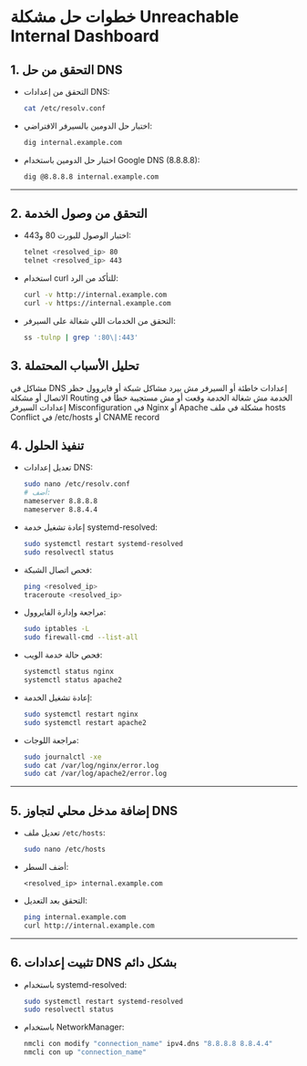 
#  خطوات حل مشكلة Unreachable Internal Dashboard

## 1. التحقق من حل DNS

- التحقق من إعدادات DNS:
  ```bash
  cat /etc/resolv.conf
  ```
- اختبار حل الدومين بالسيرفر الافتراضي:
  ```bash
  dig internal.example.com
  ```
- اختبار حل الدومين باستخدام Google DNS (8.8.8.8):
  ```bash
  dig @8.8.8.8 internal.example.com
  ```



---

## 2. التحقق من وصول الخدمة

- اختبار الوصول للبورت 80 و443:
  ```bash
  telnet <resolved_ip> 80
  telnet <resolved_ip> 443
  ```
- استخدام curl للتأكد من الرد:
  ```bash
  curl -v http://internal.example.com
  curl -v https://internal.example.com
  ```
- التحقق من الخدمات اللي شغالة على السيرفر:
  ```bash
  ss -tulnp | grep ':80\|:443'
  ```




## 3. تحليل الأسباب المحتملة

 مشاكل في DNS  إعدادات خاطئة أو السيرفر مش بيرد 
 مشاكل شبكة أو فايروول حظر الاتصال أو مشكلة Routing
 الخدمة مش شغالة  الخدمة وقعت أو مش مستجيبة 
 خطأ في إعدادات السيرفر  Misconfiguration في Nginx أو Apache 
 مشكلة في ملف hosts  Conflict في /etc/hosts أو CNAME record 


## 4. تنفيذ الحلول

- تعديل إعدادات DNS:
  ```bash
  sudo nano /etc/resolv.conf
  # أضف:
  nameserver 8.8.8.8
  nameserver 8.8.4.4
  ```

- إعادة تشغيل خدمة systemd-resolved:
  ```bash
  sudo systemctl restart systemd-resolved
  sudo resolvectl status
  ```

- فحص اتصال الشبكة:
  ```bash
  ping <resolved_ip>
  traceroute <resolved_ip>
  ```

- مراجعة وإدارة الفايروول:
  ```bash
  sudo iptables -L
  sudo firewall-cmd --list-all
  ```

- فحص حالة خدمة الويب:
  ```bash
  systemctl status nginx
  systemctl status apache2
  ```
- إعادة تشغيل الخدمة:
  ```bash
  sudo systemctl restart nginx
  sudo systemctl restart apache2
  ```

- مراجعة اللوجات:
  ```bash
  sudo journalctl -xe
  sudo cat /var/log/nginx/error.log
  sudo cat /var/log/apache2/error.log
  ```


---

## 5. إضافة مدخل محلي لتجاوز DNS

- تعديل ملف `/etc/hosts`:
  ```bash
  sudo nano /etc/hosts
  ```
- أضف السطر:
  ```
  <resolved_ip> internal.example.com
  ```

- التحقق بعد التعديل:
  ```bash
  ping internal.example.com
  curl http://internal.example.com
  ```


---

## 6. تثبيت إعدادات DNS بشكل دائم

- باستخدام systemd-resolved:
  ```bash
  sudo systemctl restart systemd-resolved
  sudo resolvectl status
  ```

- باستخدام NetworkManager:
  ```bash
  nmcli con modify "connection_name" ipv4.dns "8.8.8.8 8.8.4.4"
  nmcli con up "connection_name"
  ```


